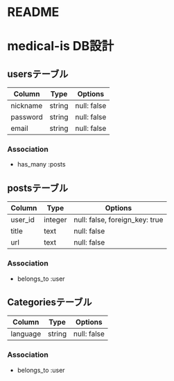 # README
# medical-is DB設計
## usersテーブル
|Column|Type|Options|
|------|----|-------|
|nickname|string|null: false|
|password|string|null: false|
|email|string|null: false|
### Association
- has_many :posts

## postsテーブル
|Column|Type|Options|
|------|----|-------|
|user_id|integer|null: false, foreign_key: true|
|title|text|null: false|
|url|text|null: false|

### Association
- belongs_to :user


## Categoriesテーブル
|Column|Type|Options|
|------|----|-------|
|language|string|null: false|

### Association
- belongs_to :user